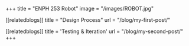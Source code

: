 +++
title = "ENPH 253 Robot"
image = "/images/ROBOT.jpg"

[[relatedblogs]]
title = "Design Process"
url = "/blog/my-first-post/"

[[relatedblogs]]
title = 'Testing & Iteration'
url = "/blog/my-second-post/"
+++